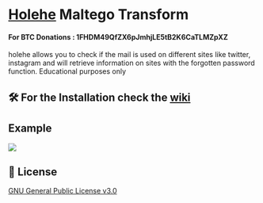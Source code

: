 # [Holehe](https://github.com/megadose/holehe/) Maltego Transform
#### For BTC Donations : 1FHDM49QfZX6pJmhjLE5tB2K6CaTLMZpXZ
holehe allows you to check if the mail is used on different sites like twitter, instagram and will retrieve information on sites with the forgotten password function.
Educational purposes only

## 🛠️ For the Installation check the [wiki](https://github.com/megadose/holehe-maltego/wiki/Installation)
## Example
![](demo.gif)
## 📝 License
[GNU General Public License v3.0](https://www.gnu.org/licenses/gpl-3.0.fr.html)
